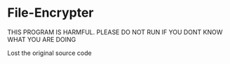 # File-Encrypter

THIS PROGRAM IS HARMFUL. PLEASE DO NOT RUN IF YOU DONT KNOW WHAT YOU ARE DOING

Lost the original source code
